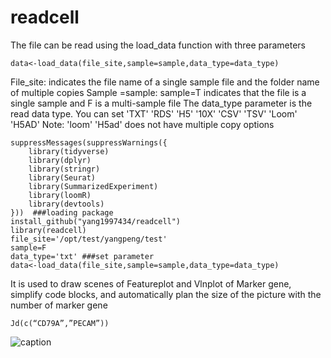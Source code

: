 # readcell
The file can be read using the load_data function with three parameters
```{r}
data<-load_data(file_site,sample=sample,data_type=data_type)
```
File_site: indicates the file name of a single sample file and the folder name of multiple copies
Sample =sample: sample=T indicates that the file is a single sample and F is a multi-sample file
The data_type parameter is the read data type. You can set 'TXT' 'RDS' 'H5' '10X' 'CSV' 'TSV' 'Loom' 'H5AD'
Note: 'loom' 'H5ad' does not have multiple copy options
```{r}
suppressMessages(suppressWarnings({
    library(tidyverse)
    library(dplyr)
    library(stringr)
    library(Seurat)
    library(SummarizedExperiment)
    library(loomR)
    library(devtools)
}))  ###loading package
install_github("yang1997434/readcell")
library(readcell)
file_site='/opt/test/yangpeng/test'
sample=F
data_type='txt' ###set parameter
data<-load_data(file_site,sample=sample,data_type=data_type)
```
It is used to draw scenes of Featureplot and Vlnplot of Marker gene, simplify code blocks, and automatically plan the size of the picture with the number of marker gene
```{r}
Jd(c(“CD79A”,”PECAM”))
```
![caption]("file:///C:/Users/DELL/Downloads/plot.pdf")
